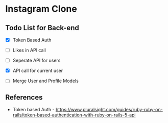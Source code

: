 # Instagram Clone

## Todo List for Back-end

- [x] Token Based Auth
- [ ] Likes in API call
- [ ] Seperate API for users
- [x] API call for current user
- [ ] Merge User and Profile Models



## References

 - Token based Auth - https://www.pluralsight.com/guides/ruby-ruby-on-rails/token-based-authentication-with-ruby-on-rails-5-api